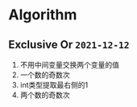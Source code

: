 # Algorithm
## Exclusive Or `2021-12-12`
1. 不用中间变量交换两个变量的值<br>
2. 一个数的奇数次<br>
3. int类型提取最右侧的1<br>
4. 两个数的奇数次<br>